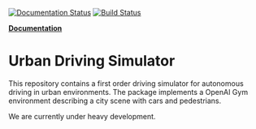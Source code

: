 [![Documentation Status](https://readthedocs.org/projects/urban-driving-simulator/badge/?version=latest)](http://urban-driving-simulator.readthedocs.io/en/latest/?badge=latest)
[![Build Status](https://travis-ci.org/jerryz123/Urban_Driving_Simulator.svg?branch=master)](https://travis-ci.org/jerryz123/Urban_Driving_Simulator)

[**Documentation**](urban-driving-simulator.rtfd.io)

# Urban Driving Simulator
This repository contains a first order driving simulator for autonomous driving in urban environments. The package implements a OpenAI Gym environment describing a city scene with cars and pedestrians.


We are currently under heavy development.
